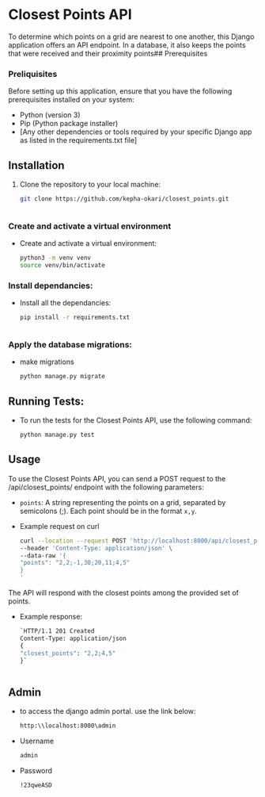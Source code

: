 # Closest Points API

To determine which points on a grid are nearest to one another, this Django application offers an API endpoint. In a database, it also keeps the points that were received and their proximity points## Prerequisites

### Preliquisites
Before setting up this application, ensure that you have the following prerequisites installed on your system:

- Python (version 3)
- Pip (Python package installer)
- [Any other dependencies or tools required by your specific Django app as listed in the requirements.txt file]

## Installation
1. Clone the repository to your local machine:
   ```bash
   git clone https://github.com/kepha-okari/closest_points.git



### Create and activate a virtual environment


- Create and activate a virtual environment:
   ```bash
   python3 -m venv venv
   source venv/bin/activate


### Install dependancies:
- Install all the dependancies:
   ```bash
   pip install -r requirements.txt
 


### Apply the database migrations:
-  make migrations

   ```bash
   python manage.py migrate

## Running Tests:
- To run the tests for the Closest Points API, use the following command:
    ```bash
    python manage.py test

## Usage
To use the Closest Points API, you can send a POST request to the /api/closest_points/ endpoint with the following parameters:

* `points`: A string representing the points on a grid, separated by semicolons (;). Each point should be in the format `x,y`.

- Example request on curl
    ```bash
    curl --location --request POST 'http://localhost:8000/api/closest_points/' \
    --header 'Content-Type: application/json' \
    --data-raw '{
    "points": "2,2;-1,30;20,11;4,5"
    }
    '

The API will respond with the closest points among the provided set of points.

- Example response:
    ```bash
    `HTTP/1.1 201 Created
    Content-Type: application/json
    {
    "closest_points": "2,2;4,5"
    }`



## Admin
- to access the django admin portal. use the link below:
    ```bash
    http:\\localhost:8000\admin

- Username
    ```bash
    admin

- Password
    ```bash
    !23qweASD